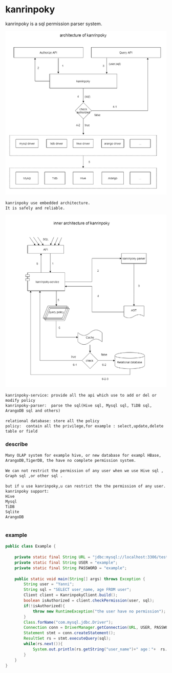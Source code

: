 kanrinpoky
==========
kanrinpoky is a sql permission parser system.

![system architecture](https://github.com/geektcp/kanrinpoky/blob/main/doc/ArchitectOfKanrinpoky.png)
```
kanrinpoky use embedded architecture.
It is safely and reliable.
```

![inner architecture](https://github.com/geektcp/kanrinpoky/blob/main/doc/InnerArchitectOfKanrinpoky.png)
```
kanrinpoky-service: provide all the api which use to add or del or modify policy
kanrinpoky-parser:  parse the sql(Hive sql, Mysql sql, TiDB sql, ArangoDB sql and others)

relational database: store all the policy
policy:  contain all the privilege,for example : select,update,delete table or field
```

### describe
```
Many OLAP system for example hive, or new database for exampl HBase, ArangoDB,TigerDB, the have no complete permission system.

We can not restrict the permission of any user when we use Hive sql , Graph sql ,or other sql .

but if u use kanrinpoky,u can restrict the the permission of any user. 
kanrinpoky support:
Hive
Mysql
TiDB
Sqlite
ArangoDB


```



### example
```java
public class Example {

    private static final String URL = "jdbc:mysql://localhost:3306/test";
    private static final String USER = "example";
    private static final String PASSWORD = "example";

    public static void main(String[] args) throws Exception {
        String user = "Yanni";
        String sql = "SELECT user_name, age FROM user";
        Client client = KanrinpokyClient.build();
        boolean isAuthorized = client.checkPermission(user, sql);
        if(!isAuthorized){
            throw new RuntimeException("the user have no permission");
        }
        Class.forName("com.mysql.jdbc.Driver");
        Connection conn = DriverManager.getConnection(URL, USER, PASSWORD);
        Statement stmt = conn.createStatement();
        ResultSet rs = stmt.executeQuery(sql);
        while(rs.next()){
            System.out.println(rs.getString("user_name")+" age："+  rs.getInt("age"));
        }
    }
}
```